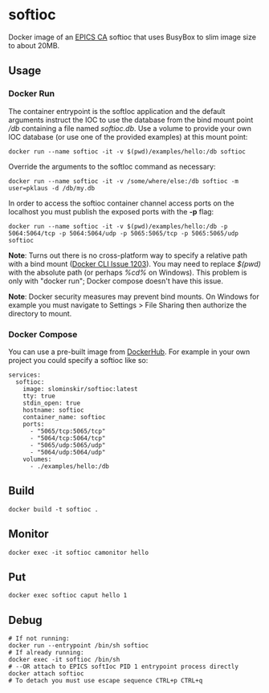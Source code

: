 # softioc
Docker image of an [EPICS CA](https://epics-controls.org/) softioc that uses BusyBox to slim image size to about 20MB.

## Usage
### Docker Run
The container entrypoint is the softIoc application and the default arguments instruct the IOC to use the database from the bind mount point */db* containing a file named _softioc.db_.  Use a volume to provide your own IOC database (or use one of the provided examples) at this mount point: 
```
docker run --name softioc -it -v $(pwd)/examples/hello:/db softioc
```
Override the arguments to the softIoc command as necessary:
```
docker run --name softioc -it -v /some/where/else:/db softioc -m user=pklaus -d /db/my.db
``` 
In order to access the softioc container channel access ports on the localhost you must publish the exposed ports with the **-p** flag:
```
docker run --name softioc -it -v $(pwd)/examples/hello:/db -p 5064:5064/tcp -p 5064:5064/udp -p 5065:5065/tcp -p 5065:5065/udp softioc
```

**Note**: Turns out there is no cross-platform way to specify a relative path with a bind mount ([Docker CLI Issue 1203](https://github.com/docker/cli/issues/1203)).  You may need to replace _$(pwd)_ with the absolute path (or perhaps _%cd%_ on Windows).  This problem is only with "docker run"; Docker compose doesn't have this issue.

**Note**: Docker security measures may prevent bind mounts.  On Windows for example you must navigate to Settings > File Sharing then authorize the directory to mount.

### Docker Compose
You can use a pre-built image from [DockerHub](https://hub.docker.com/r/slominskir/softioc).  For example in your own project you could specify a softioc like so:
```
services:
  softioc:
    image: slominskir/softioc:latest
    tty: true
    stdin_open: true
    hostname: softioc
    container_name: softioc
    ports:
      - "5065/tcp:5065/tcp"
      - "5064/tcp:5064/tcp"
      - "5065/udp:5065/udp"
      - "5064/udp:5064/udp"
    volumes:
      - ./examples/hello:/db
```


## Build
````
docker build -t softioc .
````

## Monitor
```
docker exec -it softioc camonitor hello
```
## Put
```
docker exec softioc caput hello 1
```
## Debug
```
# If not running:
docker run --entrypoint /bin/sh softioc
# If already running:
docker exec -it softioc /bin/sh
# --OR attach to EPICS softIoc PID 1 entrypoint process directly
docker attach softioc
# To detach you must use escape sequence CTRL+p CTRL+q
```
